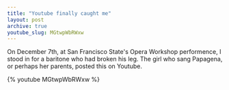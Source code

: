 ```yaml
---
title: "Youtube finally caught me"
layout: post
archive: true
youtube_slug: MGtwpWbRWxw
---
```


On December 7th, at San Francisco State's Opera Workshop performence, I stood in for a baritone who had broken his leg. The girl who sang Papagena, or perhaps her parents, posted this on Youtube.

{% youtube MGtwpWbRWxw %}

